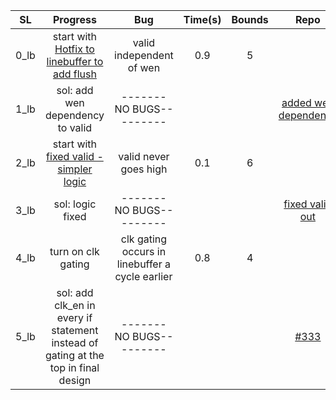 | **SL** | **Progress** | **Bug** | **Time(s)** | **Bounds** | **Repo** |
|:----:|:----------------------------------------------------------------------------------:|:-----------------------------------------------------------------------------------:|:-------:|:------:|:--------------------:|
| 0_lb | start with [Hotfix to linebuffer to add flush](https://github.com/StanfordAHA/garnet/commit/26b5452a0bb9e41553996d766cbc35343cceb74f#diff-56b8645ef137aac84edd3bbce6ccac71) | valid independent of wen | 0.9 | 5 |  |
| 1_lb | sol: add wen dependency to valid | -------NO BUGS--------- |  |  | [added wen dependency](https://github.com/StanfordAHA/garnet/commit/933966a95cede08e1d85f338f58b829eef7afd27#diff-56b8645ef137aac84edd3bbce6ccac71) |
| 2_lb | start with [fixed valid - simpler logic](https://github.com/StanfordAHA/garnet/commit/4f0e36ed21a4bac3877df31e04dbd3d7d5b7dee1#diff-56b8645ef137aac84edd3bbce6ccac71) | valid never goes high | 0.1 | 6 |  |
| 3_lb | sol: logic fixed | -------NO BUGS--------- |  |  | [fixed valid out](https://github.com/StanfordAHA/garnet/commit/da25884668a0c6e0b1b5e4b999be51ec5bd0fb65#diff-56b8645ef137aac84edd3bbce6ccac71) |
| 4_lb | turn on clk gating | clk gating occurs in linebuffer a cycle earlier | 0.8 | 4 |  |
| 5_lb | sol: add clk\_en in every if statement instead of gating at the top in final design | -------NO BUGS--------- |  |  | [#333](https://github.com/StanfordAHA/garnet/commit/699df4cafaff260c7b7898c333da6da3034eee7f#diff-c080e05c7454f6e4d777d96c142aca34) |
